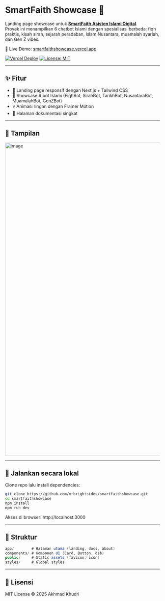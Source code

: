 # SmartFaith Showcase 🌙

Landing page showcase untuk [**SmartFaith Asisten Islami Digital**](https://smartfaith.streamlit.app/).  
Proyek ini menampilkan 6 chatbot Islami dengan spesialisasi berbeda: fiqh praktis, kisah sirah, sejarah peradaban, Islam Nusantara, muamalah syariah, dan Gen Z vibes.

🔗 Live Demo: [smartfaithshowcase.vercel.app](https://smartfaithshowcase.vercel.app)

[![Vercel Deploy](https://img.shields.io/badge/deployed%20on-vercel-black?logo=vercel)](https://smartfaithshowcase.vercel.app)
[![License: MIT](https://img.shields.io/badge/License-MIT-yellow.svg)](LICENSE)

---

## ✨ Fitur

- 🎨 Landing page responsif dengan Next.js + Tailwind CSS
- 🤖 Showcase 6 bot Islami (FiqhBot, SirahBot, TarikhBot, NusantaraBot, MuamalahBot, GenZBot)
- ⚡ Animasi ringan dengan Framer Motion
- 📄 Halaman dokumentasi singkat

---

## 📸 Tampilan

<img width="1920" height="1020" alt="image" src="https://github.com/user-attachments/assets/29ec4af1-11aa-4442-bc0e-c1108877f3e1" />

---

## 🚀 Jalankan secara lokal

Clone repo lalu install dependencies:
```bash
git clone https://github.com/mrbrightsides/smartfaithshowcase.git
cd smartfaithshowcase
npm install
npm run dev
```
Akses di browser: http://localhost:3000

---

## 📂 Struktur

```csharp
app/        # Halaman utama (landing, docs, about)
components/ # Komponen UI (Card, Button, dsb)
public/     # Static assets (favicon, icon)
styles/     # Global styles
```

---

## 📜 Lisensi

MIT License © 2025 Akhmad Khudri
